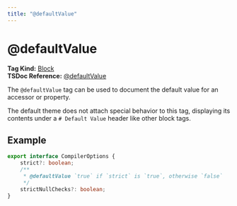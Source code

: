 ```yaml
---
title: "@defaultValue"
---
```


# @defaultValue

**Tag Kind:** [Block](../tags.md#block-tags) <br>
**TSDoc Reference:** [@defaultValue](https://tsdoc.org/pages/tags/defaultValue/)

The `@defaultValue` tag can be used to document the default value for an accessor or property.

The default theme does not attach special behavior to this tag, displaying its contents under
a `# Default Value` header like other block tags.

## Example

```ts
export interface CompilerOptions {
    strict?: boolean;
    /**
     * @defaultValue `true` if `strict` is `true`, otherwise `false`
     */
    strictNullChecks?: boolean;
}
```
